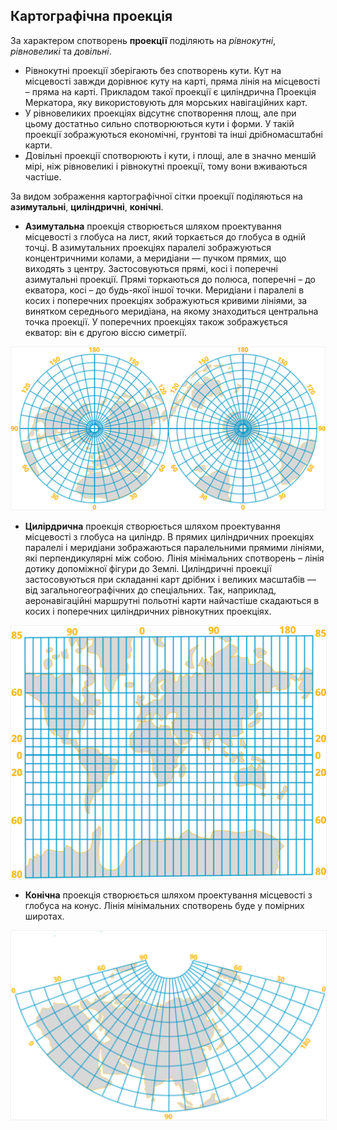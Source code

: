 Картографічна проекція
----------------------


За характером спотворень **проекції** поділяють на *рівнокутні*, *рівновеликі* та *довільні*.

* <span class="p1">Рівнокутні проекції</span> зберігають без спотворень кути. Кут на
місцевості завжди дорівнює куту на карті, пряма лінія на місцевості –
пряма на карті. Прикладом такої проекції є циліндрична Проекція
Меркатора, яку використовують для морських навігаційних карт.
* У <span class="p1">рівновеликих проекціях</span> відсутнє спотворення площ, але при
цьому достатньо сильно спотворюються кути і форми. У такій проекції
зображуються економічні, грунтові та інші дрібномасштабні карти.
* <span class="p1">Довільні проекції</span> спотворюють і кути, і площі, але в значно
меншій мірі, ніж рівновеликі і рівнокутні проекції, тому вони вживаються
частіше.

За видом зображення картографічної сітки проекції поділяються на
**азимутальні**, **циліндричні**, **конічні**.

<ul><li><b>Азимутальна</b> проекція створюється шляхом проектування місцевості
з глобуса на лист, який торкається до глобуса в одній точці. В азимутальних проекціях паралелі зображуються концентричними колами, а меридіани — пучком прямих, що виходять з центру. Застосовуються прямі, косі і поперечні азимутальні проекції. Прямі торкаються до полюса, поперечні – до екватора, косі – до будь-якої іншої точки. Меридіани і паралелі в косих і поперечних проекціях зображуються кривими лініями, за винятком середнього меридіана, на якому знаходиться центральна точка проекції. У поперечних проекціях також зображується екватор: він є другою віссю симетрії.
</li>
</ul>

<div aling="center">
<img src="azimuth.jpg">
</div>

<ul>
<li><b>Цилірдрична</b> проекція створюється шляхом проектування місцевості
з глобуса на циліндр. В прямих циліндричних проекціях паралелі і меридіани зображаються паралельними прямими лініями, які перпендикулярні між собою. Лінія мінімальних спотворень – лінія дотику допоміжної фігури до Землі. Циліндричні проекції застосовуються при складанні карт дрібних і великих масштабів — від загальногеографічних до спеціальних. Так, наприклад, аеронавігаційні маршрутні польотні карти найчастіше скадаються в косих і поперечних циліндричних рівнокутних проекціях.
</li>
</ul>

<div align="center">
<img src="cylindr.jpg" style="border:1px solid #EFEFEF;"/>
</div>

<ul>
<li><b>Конічна</b> проекція створюється шляхом проектування місцевості з глобуса на конус. Лінія мінімальних спотворень буде у помірних широтах.
</li>
</ul>

<div align="center">
<img src="geog_kon1.jpg" style="border:1px solid #EFEFEF;"/>
</div>
